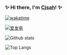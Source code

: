 ### ✨ Hi there, I'm [Cjsah](https://github.com/Cjsah)! ✨



[![wakatime](https://wakatime.com/badge/user/8edb9964-e004-4d6b-a437-dabda74e9cec.svg)](https://wakatime.com/@8edb9964-e004-4d6b-a437-dabda74e9cec)



[![爱发电](https://img.shields.io/badge/%E8%B5%9E%E5%8A%A9-%E7%88%B1%E5%8F%91%E7%94%B5-936BE5)](https://afdian.net/@Cjsah)



![Github stats](https://github-readme-stats.vercel.app/api?username=Cjsah&show_icons=true&theme=material-palenight)



![Top Langs](https://github-readme-stats.vercel.app/api/top-langs/?username=Cjsah&layout=compact&theme=material-palenight)
